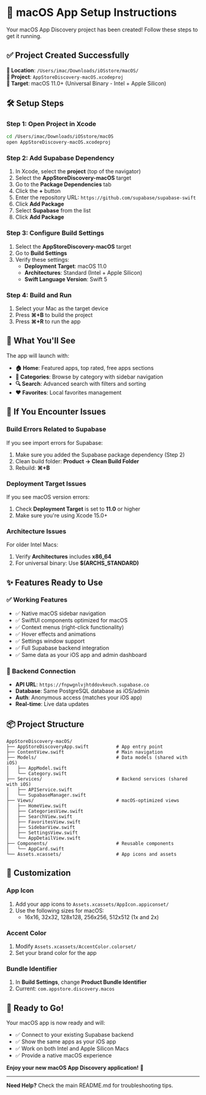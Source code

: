# 🚀 **macOS App Setup Instructions**

Your macOS App Discovery project has been created! Follow these steps to get it running.

## ✅ **Project Created Successfully**

**📁 Location**: `/Users/imac/Downloads/iOSstore/macOS/`  
**🎯 Project**: `AppStoreDiscovery-macOS.xcodeproj`  
**📱 Target**: macOS 11.0+ (Universal Binary - Intel + Apple Silicon)

## 🛠️ **Setup Steps**

### **Step 1: Open Project in Xcode**
```bash
cd /Users/imac/Downloads/iOSstore/macOS
open AppStoreDiscovery-macOS.xcodeproj
```

### **Step 2: Add Supabase Dependency**
1. In Xcode, select the **project** (top of the navigator)
2. Select the **AppStoreDiscovery-macOS** target
3. Go to the **Package Dependencies** tab
4. Click the **+** button
5. Enter the repository URL: `https://github.com/supabase/supabase-swift`
6. Click **Add Package**
7. Select **Supabase** from the list
8. Click **Add Package**

### **Step 3: Configure Build Settings**
1. Select the **AppStoreDiscovery-macOS** target
2. Go to **Build Settings**
3. Verify these settings:
   - **Deployment Target**: macOS 11.0
   - **Architectures**: Standard (Intel + Apple Silicon)
   - **Swift Language Version**: Swift 5

### **Step 4: Build and Run**
1. Select your Mac as the target device
2. Press **⌘+B** to build the project
3. Press **⌘+R** to run the app

## 🎯 **What You'll See**

The app will launch with:
- **🏠 Home**: Featured apps, top rated, free apps sections
- **📁 Categories**: Browse by category with sidebar navigation  
- **🔍 Search**: Advanced search with filters and sorting
- **❤️ Favorites**: Local favorites management

## 🔧 **If You Encounter Issues**

### **Build Errors Related to Supabase**
If you see import errors for Supabase:
1. Make sure you added the Supabase package dependency (Step 2)
2. Clean build folder: **Product → Clean Build Folder**
3. Rebuild: **⌘+B**

### **Deployment Target Issues**
If you see macOS version errors:
1. Check **Deployment Target** is set to **11.0** or higher
2. Make sure you're using Xcode 15.0+

### **Architecture Issues**
For older Intel Macs:
1. Verify **Architectures** includes **x86_64**
2. For universal binary: Use **$(ARCHS_STANDARD)**

## ✨ **Features Ready to Use**

### **✅ Working Features**
- ✅ Native macOS sidebar navigation
- ✅ SwiftUI components optimized for macOS
- ✅ Context menus (right-click functionality)
- ✅ Hover effects and animations
- ✅ Settings window support
- ✅ Full Supabase backend integration
- ✅ Same data as your iOS app and admin dashboard

### **🔄 Backend Connection**
- **API URL**: `https://fnpwgnlvjhtddovkeuch.supabase.co`
- **Database**: Same PostgreSQL database as iOS/admin
- **Auth**: Anonymous access (matches your iOS app)
- **Real-time**: Live data updates

## 📦 **Project Structure**

```
AppStoreDiscovery-macOS/
├── AppStoreDiscoveryApp.swift          # App entry point
├── ContentView.swift                   # Main navigation
├── Models/                             # Data models (shared with iOS)
│   ├── AppModel.swift
│   └── Category.swift
├── Services/                           # Backend services (shared with iOS)
│   ├── APIService.swift
│   └── SupabaseManager.swift
├── Views/                              # macOS-optimized views
│   ├── HomeView.swift
│   ├── CategoriesView.swift
│   ├── SearchView.swift
│   ├── FavoritesView.swift
│   ├── SidebarView.swift
│   ├── SettingsView.swift
│   └── AppDetailView.swift
├── Components/                         # Reusable components
│   └── AppCard.swift
└── Assets.xcassets/                    # App icons and assets
```

## 🎨 **Customization**

### **App Icon**
1. Add your app icons to `Assets.xcassets/AppIcon.appiconset/`
2. Use the following sizes for macOS:
   - 16x16, 32x32, 128x128, 256x256, 512x512 (1x and 2x)

### **Accent Color**
1. Modify `Assets.xcassets/AccentColor.colorset/`
2. Set your brand color for the app

### **Bundle Identifier**
1. In **Build Settings**, change **Product Bundle Identifier**
2. Current: `com.appstore.discovery.macos`

## 🚀 **Ready to Go!**

Your macOS app is now ready and will:
- ✅ Connect to your existing Supabase backend
- ✅ Show the same apps as your iOS app
- ✅ Work on both Intel and Apple Silicon Macs
- ✅ Provide a native macOS experience

**Enjoy your new macOS App Discovery application!** 🎉

---

**Need Help?** Check the main README.md for troubleshooting tips. 